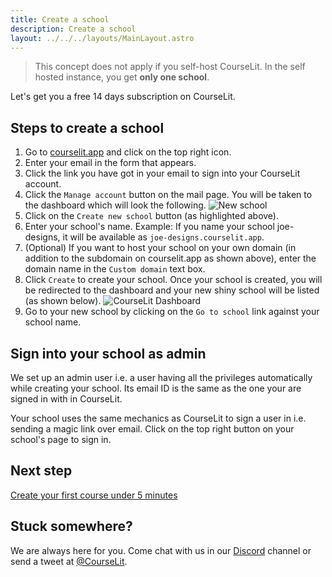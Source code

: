 ```yaml
---
title: Create a school
description: Create a school
layout: ../../../layouts/MainLayout.astro
---
```


> This concept does not apply if you self-host CourseLit. In the self hosted instance, you get **only one school**.

Let's get you a free 14 days subscription on CourseLit.

## Steps to create a school

1. Go to [courselit.app](https://courselit.app) and click on the top right icon.
2. Enter your email in the form that appears.
3. Click the link you have got in your email to sign into your CourseLit account.
4. Click the `Manage account` button on the mail page. You will be taken to the dashboard which will look the following.
   ![New school](/assets/schools/new-school.png)
5. Click on the `Create new school` button (as highlighted above).
6. Enter your school's name. Example: If you name your school joe-designs, it will be available as `joe-designs.courselit.app`.
7. (Optional) If you want to host your school on your own domain (in addition to the subdomain on courselit.app as shown above), enter the domain name in the `Custom domain` text box.
8. Click `Create` to create your school. Once your school is created, you will be redirected to the dashboard and your new shiny school will be listed (as shown below).
   ![CourseLit Dashboard](/assets/schools/dashboard.png)
9. Go to your new school by clicking on the `Go to school` link against your school name.

## Sign into your school as admin

We set up an admin user i.e. a user having all the privileges automatically while creating your school. Its email ID is the same as the one your are signed in with in CourseLit.

Your school uses the same mechanics as CourseLit to sign a user in i.e. sending a magic link over email. Click on the top right button on your school's page to sign in.

## Next step

[Create your first course under 5 minutes](/en/courses/create)

## Stuck somewhere?

We are always here for you. Come chat with us in our <a href="https://discord.com/invite/GR4bQsN" target="_blank">Discord</a> channel or send a tweet at <a href="https://twitter.com/courselit" target="_blank">@CourseLit</a>.
